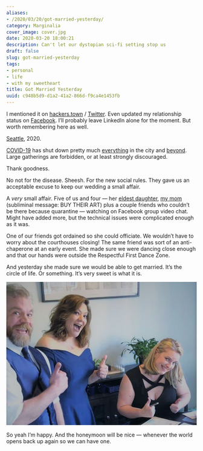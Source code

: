 ```yaml
---
aliases:
- /2020/03/20/got-married-yesterday/
category: Marginalia
cover_image: cover.jpg
date: 2020-03-20 18:00:21
description: Can't let our dystopian sci-fi setting stop us
draft: false
slug: got-married-yesterday
tags:
- personal
- life
- with my sweetheart
title: Got Married Yesterday
uuid: c948b5d9-d1a2-41a2-866d-f9ca4e1453fb
---
```


<aside class="admonition">

I mentioned it on
[hackers.town](https://hackers.town/@randomgeek/103853335008640787) /
[Twitter](https://twitter.com/brianwisti/status/1240848019077111814).
Even updated my relationship status on
[Facebook](https://www.facebook.com/brianwisti/posts/10158601243074665).
I’ll probably leave LinkedIn alone for the moment. But worth remembering
here as well.

</aside>

[Seattle](https://crosscut.com/2020/03/coronavirus-turns-seattle-americas-laboratory),
2020.

[COVID-19](https://www.theatlantic.com/science/archive/2020/03/biography-new-coronavirus/608338/)
has shut down pretty much
[everything](https://publichealthinsider.com/2020/03/17/events-eating-out-and-retail-whats-allowed-and-whats-not/)
in the city and
[beyond](https://www.nbcnews.com/news/us-news/coronavirus-comes-spring-break-locals-close-florida-beaches-after-governor-n1163741).
Large gatherings are forbidden, or at least strongly discouraged.

Thank goodness.

No not for the disease. Sheesh. For the new social rules. They gave us
an acceptable excuse to keep our wedding a small affair.

A *very* small affair. Five of us and four — her [eldest
daughter](https://twitter.com/qlitterbang), [my
mom](https://www.shellybedsaul.com) (subliminal message: BUY THEIR ART)
plus a couple friends who couldn’t be there because quarantine —
watching on Facebook group video chat. Might have added more, but the
technical issues were complicated enough as it was.

One of our friends got ordained so she could officiate. We wouldn’t have
to worry about the courthouses closing\! The same friend was sort of an
anti-chaperone at an early event. She made sure we were dancing close
enough and that our hands were outside the Respectful First Dance Zone.

And yesterday she made sure we would be able to get married. It’s the
circle of life. Or something. It’s very sweet is what it is.

![Newlyweds and friend grinning with thumbs up](thumbs-up.jpg "You want a serious event, talk to someone else")

So yeah I’m happy. And the honeymoon will be nice — whenever the world
opens back up again so we can have one.